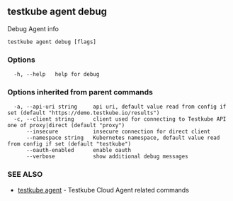 ## testkube agent debug

Debug Agent info

```
testkube agent debug [flags]
```

### Options

```
  -h, --help   help for debug
```

### Options inherited from parent commands

```
  -a, --api-uri string     api uri, default value read from config if set (default "https://demo.testkube.io/results")
  -c, --client string      client used for connecting to Testkube API one of proxy|direct (default "proxy")
      --insecure           insecure connection for direct client
      --namespace string   Kubernetes namespace, default value read from config if set (default "testkube")
      --oauth-enabled      enable oauth
      --verbose            show additional debug messages
```

### SEE ALSO

* [testkube agent](testkube_agent.md)	 - Testkube Cloud Agent related commands

